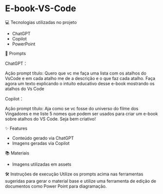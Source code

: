 ﻿# E-book-VS-Code

💻 Tecnologias utilizadas no projeto
 - ChatGPT
 - Copilot
 - PowerPoint

🧠 Prompts

ChatGPT：

Ação	prompt
título:	Quero que vc me faça uma lista com os atalhos do VsCode e em cada atalho me de a descrição e o que faz cada atalho. Faça agora um texto explicando o intuito educativo desse e-book mostrando os atalhos do Vs Code

Copilot：

Ação	prompt
título:	Aja como se vc fosse do universo do filme dos Vingadores e me liste 5 nomes que podem ser usados para criar um e-book sobre atalhos do VS Code. Seja bem criativo!

✨ Features
 - Conteúdo gerado via ChatGPT
 - Imagens geradas via Copilot

📚 Materiais
 - Imagens utilizadas em assets

🛠️ Instruções de execução
Utilize os prompts acima nas ferramentas sugeridas para gerar o material base e utilize uma ferramenta de edição de documentos como Power Point para diagramação.
